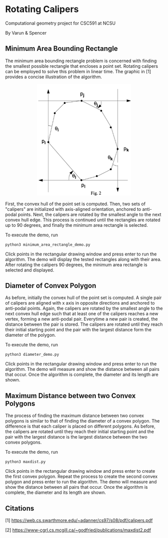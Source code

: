 # Rotating Calipers
Computational geometry project for CSC591 at NCSU


By Varun & Spencer

## Minimum Area Bounding Rectangle
The minimum area bounding rectangle problem is concerned with finding the smallest possible rectangle that encloses a 
point set. Rotating calipers can be employed to solve this problem in linear time. The graphic in [1] provides a concise
illustration of the algorithm.

<p align="center">
    <img src="min_area_rect.png" width="300">
</p>

First, the convex hull of the point set is computed. Then, two sets of "calipers" are initialized with axis-aligned 
orientation, anchored to anti-podal points. Next, the calipers are rotated by the smallest angle to the next convex hull 
edge. This process is continued until the rectangles are rotated up to 90 degrees, and finally the minimum area 
rectangle is selected.


To execute the demo, run
```
python3 minimum_area_rectangle_demo.py
```
Click points in the rectangular drawing window and press enter to run the algorithm. The demo will display the tested 
rectangles along with their area. After rotating the calipers 90 degrees, the minimum area rectangle is selected and 
displayed.

## Diameter of Convex Polygon

As before, initially the convex hull of the point set is computed. A single pair of calipers are aligned with x axis in opposite directions and anchored to anti-podal points. Again, the calipers are rotated by the smallest angle to the next convex hull edge such that at least one of the calipers reaches a new vertex, forming a new anti-podal pair. Everytime a new pair is created, the distance between the pair is stored. The calipers are rotated until they reach their initial starting point and the pair with the largest distance form the diameter of the polygon.

To execute the demo, run

```
python3 diameter_demo.py
```
Click points in the rectangular drawing window and press enter to run the algorithm. The demo will measure and show the distance between all pairs that occur. Once the algorithm is complete, the diameter and its length are shown.

## Maximum Distance between two Convex Polygons

The process of finding the maximum distance between two convex polygons is similar to that of finding the diameter of a convex polygon. The difference is that each caliper is placed on different polygons. As before, the calipers are rotated until they reach their initial starting point and the pair with the largest distance is the largest distance between the two convex polygons.

To execute the demo, run

```
python3 maxdist.py
```
Click points in the rectangular drawing window and press enter to create the first convex polygon. Repeat the process to create the second convex polygon and press enter to run the algorithm. The demo will measure and show the distance between all pairs that occur. Once the algorithm is complete, the diameter and its length are shown.

## Citations

[1] https://web.cs.swarthmore.edu/~adanner/cs97/s08/pdf/calipers.pdf

[2] https://www-cgrl.cs.mcgill.ca/~godfried/publications/maxdist2.pdf
